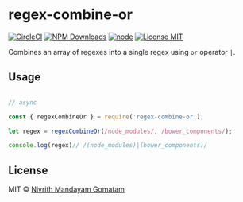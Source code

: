 # regex-combine-or

[![CircleCI](https://circleci.com/gh/nivrith/regex-combine-or/tree/master.svg?style=svg)](https://circleci.com/gh/nivrith/regex-combine-or/tree/master)
[![NPM Downloads](https://img.shields.io/npm/dw/regex-combine-or.svg)](https://www.npmjs.com/package/regex-combine-or)
[![node](https://img.shields.io/node/v/regex-combine-or.svg)](https://www.npmjs.com/package/regex-combine-or)
[![License MIT](https://img.shields.io/github/license/nivrith/regex-combine-or.svg)](https://github.com/nivrith/regex-combine-or/blob/master/LICENSE)

Combines an array of regexes into a single regex using `or` operator `|`.

## Usage

```js

// async

const { regexCombineOr } = require('regex-combine-or');

let regex = regexCombineOr(/node_modules/, /bower_components/);

console.log(regex)// /(node_modules)|(bower_components)/

```

## License

MIT © [Nivrith Mandayam Gomatam](https://au.linkedin.com/in/nivrith-gomatam-43bb7aa5)
